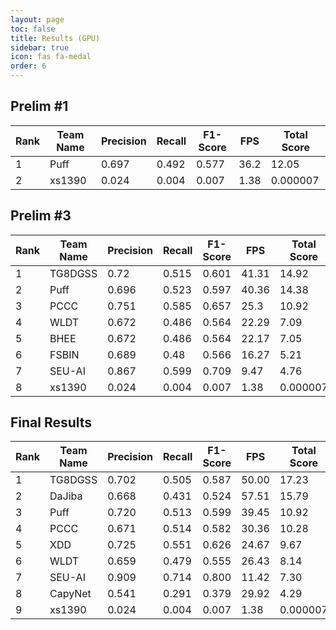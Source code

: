 ```yaml
---
layout: page
toc: false
title: Results (GPU)
sidebar: true
icon: fas fa-medal
order: 6
---
```


## Prelim \#1

|Rank|Team Name | Precision | Recall | F1-Score | FPS | Total Score |
|----|----------|-----------|--------|----------|-----|-------------|
|1|Puff|0.697|0.492|0.577|36.2|12.05
|2|xs1390|0.024|0.004|0.007|1.38|0.000007


## Prelim \#3

|Rank|Team Name | Precision | Recall | F1-Score | FPS | Total Score |
|----|----------|-----------|--------|----------|-----|-------------|
|1|TG8DGSS|0.72|0.515|0.601|41.31|14.92
|2|Puff|0.696|0.523|0.597|40.36|14.38
|3|PCCC|0.751|0.585|0.657|25.3|10.92
|4|WLDT|0.672|0.486|0.564|22.29|7.09
|5|BHEE|0.672|0.486|0.564|22.17|7.05
|6|FSBIN|0.689|0.48|0.566|16.27|5.21
|7|SEU-AI|0.867|0.599|0.709|9.47|4.76
|8|xs1390|0.024|0.004|0.007|1.38|0.000007

## Final Results

|Rank|Team Name | Precision | Recall | F1-Score | FPS | Total Score |
|----|----------|-----------|--------|----------|-----|-------------|
|1|TG8DGSS|0.702|0.505|0.587|50.00|17.23
|2|DaJiba|0.668|0.431|0.524|57.51|15.79
|3|Puff|0.720|0.513|0.599|39.45|10.92
|4|PCCC|0.671|0.514|0.582|30.36|10.28
|5|XDD|0.725|0.551|0.626|24.67|9.67|9.66
|6|WLDT|0.659|0.479|0.555|26.43|8.14
|7|SEU-AI|0.909|0.714|0.800|11.42|7.30
|8|CapyNet|0.541|0.291|0.379|29.92|4.29
|9|xs1390|0.024|0.004|0.007|1.38|0.000007